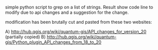 simple python script to grep on a list of strings.
Result show code line to modify due to api changes and a suggestion for the change.

modification has been brutally cut and pasted from these two websites:

A) http://hub.qgis.org/wiki/quantum-gis/API_changes_for_version_20 (partially copied)
B) http://hub.qgis.org/wiki/quantum-gis/Python_plugin_API_changes_from_18_to_20
